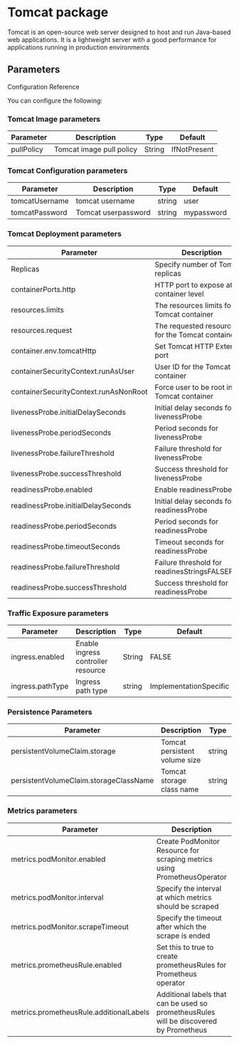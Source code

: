 # Tomcat package

Tomcat is an open-source web server designed to host and run Java-based web applications. It is a lightweight server with a good performance for applications running in production environments

## Parameters
Configuration Reference

You can configure the following:

### Tomcat Image parameters

|Parameter|Description|Type|Default|
|---------|-----------|----|-------|
|pullPolicy|Tomcat image pull policy|String|IfNotPresent| 

### Tomcat Configuration parameters

|Parameter|Description|Type|Default|
|---------|-----------|----|-------|
|tomcatUsername|tomcat username|string|user|
|tomcatPassword|Tomcat userpassword|string|mypassword|

### Tomcat Deployment parameters

|Parameter|Description|Type|Default|
|---------|-----------|----|-------|
|Replicas|Specify number of Tomcat replicas|integer|1|
|containerPorts.http|HTTP port to expose at container level|integer|8080|
|resources.limits|The resources limits for the Tomcat container|integer|{}|
|resources.request|The requested resources for the Tomcat container|integer|{}|
|container.env.tomcatHttp|Set Tomcat HTTP External port|integer|80|
|containerSecurityContext.runAsUser|User ID for the Tomcat container|integer|1001|
|containerSecurityContext.runAsNonRoot|Force user to be root in Tomcat container|String|TRUE|
|livenessProbe.initialDelaySeconds|Initial delay seconds for livenessProbe|integer|120|
|livenessProbe.periodSeconds|Period seconds for livenessProbe|integer|10|
|livenessProbe.failureThreshold|Failure threshold for livenessProbe|integer|5|
|livenessProbe.successThreshold|Success threshold for livenessProbe|integer|1|
|readinessProbe.enabled|Enable readinessProbe|String|TRUE|
|readinessProbe.initialDelaySeconds|Initial delay seconds for readinessProbe|integer|30|
|readinessProbe.periodSeconds|Period seconds for readinessProbe|integer|5|
|readinessProbe.timeoutSeconds|Timeout seconds for readinessProbe|integer|3|
|readinessProbe.failureThreshold|Failure threshold for readinesStringsFALSEProbe|integer|3|
|readinessProbe.successThreshold|Success threshold for readinessProbe|integer|1|

### Traffic Exposure parameters

|Parameter|Description|Type|Default|
|---------|-----------|----|-------|
|ingress.enabled|Enable ingress controller resource|String|FALSE
|ingress.pathType|Ingress path type|string|ImplementationSpecific|

### Persistence Parameters

|Parameter|Description|Type|Default|
|---------|-----------|----|-------|
|persistentVolumeClaim.storage|Tomcat persistent volume size|string|8Gi|
|persistentVolumeClaim.storageClassName|Tomcat storage class name|string|default|

### Metrics parameters
|Parameter|Description|Type|Default|
|---------|-----------|----|-------|
|metrics.podMonitor.enabled|Create PodMonitor Resource for scraping metrics using PrometheusOperator|String|FALSE|
|metrics.podMonitor.interval|Specify the interval at which metrics should be scraped|integer|30s|
|metrics.podMonitor.scrapeTimeout|Specify the timeout after which the scrape is ended|integer|30s|
|metrics.prometheusRule.enabled|Set this to true to create prometheusRules for Prometheus operator|String|FALSE|
|metrics.prometheusRule.additionalLabels|Additional labels that can be used so prometheusRules will be discovered by Prometheus|String|{}|
